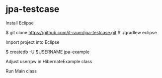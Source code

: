 jpa-testcase
============

Install Eclipse

$ git clone https://github.com/it-raum/jpa-testcase.git
$ ./gradlew eclipse

Import project into Eclipse

$ createdb -U $USERNAME jpa-example

Adjust user/pw in HibernateExample class

Run Main class
